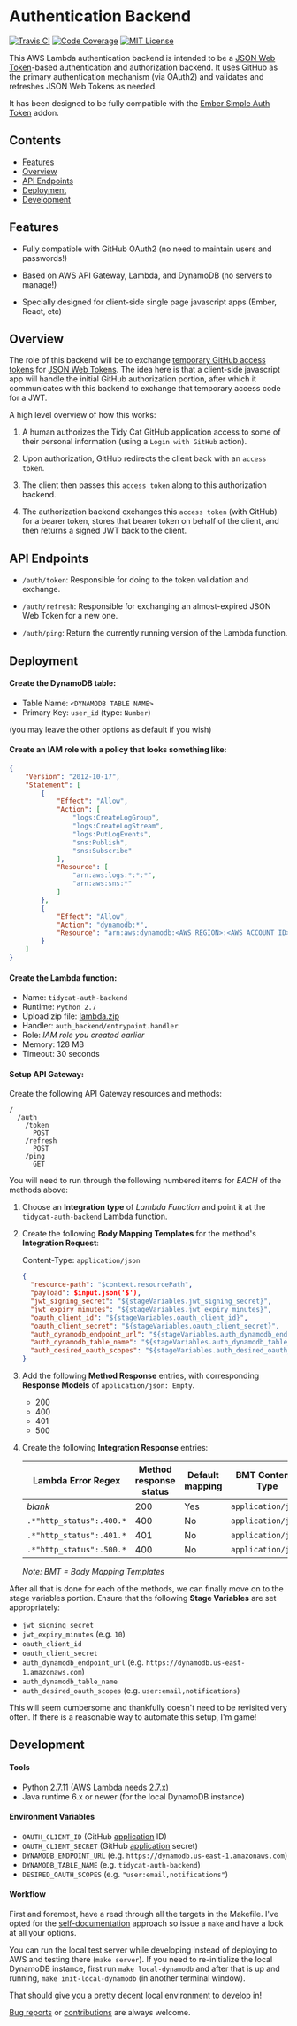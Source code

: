 # Authentication Backend

[![Travis CI](https://img.shields.io/travis/tidycat/auth-backend/master.svg?style=flat-square)](https://travis-ci.org/tidycat/auth-backend)
[![Code Coverage](https://img.shields.io/coveralls/tidycat/auth-backend/master.svg?style=flat-square)](https://coveralls.io/github/tidycat/auth-backend?branch=master)
[![MIT License](https://img.shields.io/badge/license-MIT-brightgreen.svg?style=flat-square)](LICENSE.txt)

This AWS Lambda authentication backend is intended to be a [JSON Web
Token][2]-based authentication and authorization backend. It uses GitHub as the
primary authentication mechanism (via OAuth2) and validates and refreshes JSON
Web Tokens as needed.

It has been designed to be fully compatible with the [Ember Simple Auth
Token][3] addon.


## Contents

- [Features](#features)
- [Overview](#overview)
- [API Endpoints](#api-endpoints)
- [Deployment](#deployment)
- [Development](#development)


## Features

- Fully compatible with GitHub OAuth2 (no need to maintain users and
  passwords!)

- Based on AWS API Gateway, Lambda, and DynamoDB (no servers to manage!)

- Specially designed for client-side single page javascript apps (Ember, React,
  etc)


## Overview

The role of this backend will be to exchange [temporary GitHub access
tokens][1] for [JSON Web Tokens][2]. The idea here is that a client-side
javascript app will handle the initial GitHub authorization portion, after
which it communicates with this backend to exchange that temporary access code
for a JWT.

A high level overview of how this works:

1. A human authorizes the Tidy Cat GitHub application access to some of their
   personal information (using a `Login with GitHub` action).

1. Upon authorization, GitHub redirects the client back with an `access token`.

1. The client then passes this `access token` along to this authorization
   backend.

1. The authorization backend exchanges this `access token` (with GitHub) for a
   bearer token, stores that bearer token on behalf of the client, and then
   returns a signed JWT back to the client.


## API Endpoints

- `/auth/token`: Responsible for doing to the token validation and exchange.

- `/auth/refresh`: Responsible for exchanging an almost-expired JSON Web Token
for a new one.

- `/auth/ping`: Return the currently running version of the Lambda function.


## Deployment


#### Create the DynamoDB table:

- Table Name: `<DYNAMODB TABLE NAME>`
- Primary Key: `user_id` (type: `Number`)

(you may leave the other options as default if you wish)


#### Create an IAM role with a policy that looks something like:

``` json
{
    "Version": "2012-10-17",
    "Statement": [
        {
            "Effect": "Allow",
            "Action": [
                "logs:CreateLogGroup",
                "logs:CreateLogStream",
                "logs:PutLogEvents",
                "sns:Publish",
                "sns:Subscribe"
            ],
            "Resource": [
                "arn:aws:logs:*:*:*",
                "arn:aws:sns:*"
            ]
        },
        {
            "Effect": "Allow",
            "Action": "dynamodb:*",
            "Resource": "arn:aws:dynamodb:<AWS REGION>:<AWS ACCOUNT ID>:table/<DYNAMODB TABLE NAME>"
        }
    ]
}
```

#### Create the Lambda function:

- Name: `tidycat-auth-backend`
- Runtime: `Python 2.7`
- Upload zip file: [lambda.zip](https://github.com/tidycat/auth-backend/releases/latest)
- Handler: `auth_backend/entrypoint.handler`
- Role: _IAM role you created earlier_
- Memory: 128 MB
- Timeout: 30 seconds


#### Setup API Gateway:

Create the following API Gateway resources and methods:

``` text
/
  /auth
    /token
      POST
    /refresh
      POST
    /ping
      GET
```

You will need to run through the following numbered items for _EACH_ of the
methods above:

1. Choose an **Integration type** of _Lambda Function_ and point it at the
   `tidycat-auth-backend` Lambda function.

1. Create the following **Body Mapping Templates** for the method's
   **Integration Request**:

    Content-Type: `application/json`

    ``` json
    {
      "resource-path": "$context.resourcePath",
      "payload": $input.json('$'),
      "jwt_signing_secret": "${stageVariables.jwt_signing_secret}",
      "jwt_expiry_minutes": "${stageVariables.jwt_expiry_minutes}",
      "oauth_client_id": "${stageVariables.oauth_client_id}",
      "oauth_client_secret": "${stageVariables.oauth_client_secret}",
      "auth_dynamodb_endpoint_url": "${stageVariables.auth_dynamodb_endpoint_url}",
      "auth_dynamodb_table_name": "${stageVariables.auth_dynamodb_table_name}",
      "auth_desired_oauth_scopes": "${stageVariables.auth_desired_oauth_scopes}"
    }
    ```

1. Add the following **Method Response** entries, with corresponding **Response
   Models** of `application/json: Empty`.

    - 200
    - 400
    - 401
    - 500

1. Create the following **Integration Response** entries:

    | Lambda Error Regex       | Method response status | Default mapping | BMT Content-Type   | BMT Template                    |
    | ------------------       | ---------------------- | --------------- | ----------------   | ------------                    |
    | _blank_                  | 200                    | Yes             | `application/json` | `$input.json('$.data')`         |
    | `.*"http_status":.400.*` | 400                    | No              | `application/json` | `$input.path('$.errorMessage')` |
    | `.*"http_status":.401.*` | 401                    | No              | `application/json` | `$input.path('$.errorMessage')` |
    | `.*"http_status":.500.*` | 400                    | No              | `application/json` | `$input.path('$.errorMessage')` |

    _Note: BMT = Body Mapping Templates_

After all that is done for each of the methods, we can finally move on to the
stage variables portion. Ensure that the following **Stage Variables** are set
appropriately:

- `jwt_signing_secret`
- `jwt_expiry_minutes` (e.g. `10`)
- `oauth_client_id`
- `oauth_client_secret`
- `auth_dynamodb_endpoint_url` (e.g. `https://dynamodb.us-east-1.amazonaws.com`)
- `auth_dynamodb_table_name`
- `auth_desired_oauth_scopes` (e.g. `user:email,notifications`)

This will seem cumbersome and thankfully doesn't need to be revisited very
often. If there is a reasonable way to automate this setup, I'm game!


## Development

#### Tools

- Python 2.7.11 (AWS Lambda needs 2.7.x)
- Java runtime 6.x or newer (for the local DynamoDB instance)

#### Environment Variables

- `OAUTH_CLIENT_ID` (GitHub [application][4] ID)
- `OAUTH_CLIENT_SECRET` (GitHub [application][4] secret)
- `DYNAMODB_ENDPOINT_URL` (e.g. `https://dynamodb.us-east-1.amazonaws.com`)
- `DYNAMODB_TABLE_NAME` (e.g. `tidycat-auth-backend`)
- `DESIRED_OAUTH_SCOPES` (e.g. `"user:email,notifications"`)

#### Workflow

First and foremost, have a read through all the targets in the Makefile. I've
opted for the [self-documentation][5] approach so issue a `make` and have a
look at all your options.

You can run the local test server while developing instead of deploying to AWS
and testing there (`make server`). If you need to re-initialize the local
DynamoDB instance, first run `make local-dynamodb` and after that is up and
running, `make init-local-dynamodb` (in another terminal window).

That should give you a pretty decent local environment to develop in!

[Bug reports][6] or [contributions][7] are always welcome.


[1]: https://developer.github.com/v3/oauth/#web-application-flow
[2]: https://jwt.io
[3]: https://github.com/jpadilla/ember-simple-auth-token
[4]: https://github.com/settings/applications/new
[5]: http://marmelab.com/blog/2016/02/29/auto-documented-makefile.html
[6]: https://github.com/tidycat/auth-backend/issues
[7]: https://github.com/tidycat/auth-backend/pulls
